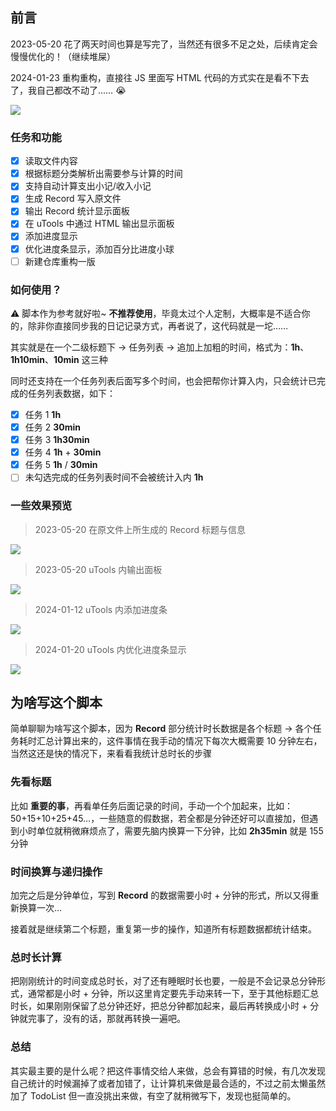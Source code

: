 ## 前言

2023-05-20 花了两天时间也算是写完了，当然还有很多不足之处，后续肯定会慢慢优化的！（继续堆屎）

2024-01-23 重构重构，直接往 JS 里面写 HTML 代码的方式实在是看不下去了，我自己都改不动了…… 😭

![](https://cdn.jsdelivr.net/gh/fengstats/blogcdn@main/2024/%E6%97%A5%E8%AE%B0%E6%97%B6%E9%95%BF%E7%BB%9F%E8%AE%A1-01-24%20%E9%A2%84%E8%A7%88.png)

### 任务和功能

- [x] 读取文件内容
- [x] 根据标题分类解析出需要参与计算的时间
- [x] 支持自动计算支出小记/收入小记
- [x] 生成 Record 写入原文件
- [x] 输出 Record 统计显示面板
- [x] 在 uTools 中通过 HTML 输出显示面板
- [x] 添加进度显示
- [x] 优化进度条显示，添加百分比进度小球
- [ ] 新建仓库重构一版

### 如何使用？

⚠️ 脚本作为参考就好啦~ **不推荐使用**，毕竟太过个人定制，大概率是不适合你的，除非你直接同步我的日记记录方式，再者说了，这代码就是一坨……

其实就是在一个二级标题下 → 任务列表 → 追加上加粗的时间，格式为：**1h**、**1h10min**、**10min** 这三种

同时还支持在一个任务列表后面写多个时间，也会把帮你计算入内，只会统计已完成的任务列表数据，如下：

- [x] 任务 1 **1h**
- [x] 任务 2 **30min**
- [x] 任务 3 **1h30min**
- [x] 任务 4 **1h** + **30min**
- [x] 任务 5 **1h** / **30min**
- [ ] 未勾选完成的任务列表时间不会被统计入内 **1h**

### 一些效果预览

> 2023-05-20 在原文件上所生成的 Record 标题与信息

![](https://cdn.jsdelivr.net/gh/fengstats/blogcdn@main/2023/%E6%97%A5%E8%AE%B0%E6%97%B6%E9%95%BF%E5%88%86%E6%9E%90%E8%84%9A%E6%9C%AC%20Record.png)

> 2023-05-20 uTools 内输出面板

![](https://cdn.jsdelivr.net/gh/fengstats/blogcdn@main/2023/%E6%97%A5%E8%AE%B0%E6%97%B6%E9%95%BF%E7%BB%9F%E8%AE%A1%E8%84%9A%E6%9C%AC%20uTools.png)

> 2024-01-12 uTools 内添加进度条

![](https://cdn.jsdelivr.net/gh/fengstats/blogcdn@main/2024/%E6%97%A5%E8%AE%B0%E6%97%B6%E9%95%BF%E7%BB%9F%E8%AE%A1-%E6%B7%BB%E5%8A%A0%E8%BF%9B%E5%BA%A6%E6%9D%A1.png)

> 2024-01-20 uTools 内优化进度条显示

![](https://cdn.jsdelivr.net/gh/fengstats/blogcdn@main/2024/%E6%97%A5%E8%AE%B0%E6%97%B6%E9%95%BF%E7%BB%9F%E8%AE%A1-%E4%BC%98%E5%8C%96%E8%BF%9B%E5%BA%A6%E6%9D%A1%E6%A0%B7%E5%BC%8F.png)

## 为啥写这个脚本

简单聊聊为啥写这个脚本，因为 **Record** 部分统计时长数据是各个标题 → 各个任务耗时汇总计算出来的，这件事情在我手动的情况下每次大概需要 10 分钟左右，当然这还是快的情况下，来看看我统计总时长的步骤

### 先看标题

比如 **重要的事**，再看单任务后面记录的时间，手动一个个加起来，比如：50+15+10+25+45…，一些随意的假数据，若全都是分钟还好可以直接加，但遇到小时单位就稍微麻烦点了，需要先脑内换算一下分钟，比如 **2h35min** 就是 155 分钟

### 时间换算与递归操作

加完之后是分钟单位，写到 **Record** 的数据需要小时 + 分钟的形式，所以又得重新换算一次…

接着就是继续第二个标题，重复第一步的操作，知道所有标题数据都统计结束。

### 总时长计算

把刚刚统计的时间变成总时长，对了还有睡眠时长也要，一般是不会记录总分钟形式，通常都是小时 + 分钟，所以这里肯定要先手动来转一下，至于其他标题汇总时长，如果刚刚保留了总分钟还好，把总分钟都加起来，最后再转换成小时 + 分钟就完事了，没有的话，那就再转换一遍吧。

### 总结

其实最主要的是什么呢？把这件事情交给人来做，总会有算错的时候，有几次发现自己统计的时候漏掉了或者加错了，让计算机来做是最合适的，不过之前太懒虽然加了 TodoList 但一直没挑出来做，有空了就稍微写下，发现也挺简单的。
